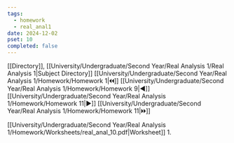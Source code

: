 ```yaml
---
tags:
  - homework
  - real_anal1
date: 2024-12-02
pset: 10
completed: false
---
```

[[Directory]], [[University/Undergraduate/Second Year/Real Analysis 1/Real Analysis 1|Subject Directory]]
[[University/Undergraduate/Second Year/Real Analysis 1/Homework/Homework 1|🞀🞀]] [[University/Undergraduate/Second Year/Real Analysis 1/Homework/Homework 9|◀]] [[University/Undergraduate/Second Year/Real Analysis 1/Homework/Homework 11|▶]] [[University/Undergraduate/Second Year/Real Analysis 1/Homework/Homework 11|🞂🞂]]

[[University/Undergraduate/Second Year/Real Analysis 1/Homework/Worksheets/real_anal_10.pdf|Worksheet]]
1. 
